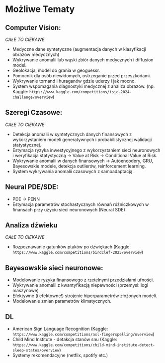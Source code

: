 # Możliwe Tematy

## Computer Vision:

_CAŁE TO CIEKAWE_

- Medyczne dane syntetyczne (augmentacja danych w klasyfikacji obrazow medycznych)
- Wykrywanie anomalii lub wąski zbiór danych medycznych i diffusion model.
- Geolokacja, model do grania w geoguessr.
- Pomocnik dla osób niewidomych, ostrzeganie przed przeszkodami.
- Wykrywanie tornand i huraganów gdzie uderzy i jak mocno.
- System wspomagania diagnostyki medycznej z analiza obrazow.
  (np. Kaggle: `https://www.kaggle.com/competitions/isic-2024-challenge/overview`)

## Szeregi Czasowe:

_CAŁE TO CIEKAWE_

- Detekcja anomalii w syntetycznych danych finansowych z wykorzystaniem modeli generatywnych i probabilistycznej walidacji statystycznej.
- Estymacja ryzyka inwestycyjnego z wykorzystaniem sieci neuronowych i weryfikacja statystyczną -> Value at Risk -> Conditional Value at Risk.
- Wykrywanie anomalii w danych finansowych -> Autoencodery, GRU, Bayesowskie modele, detekcja outlierów, reinforcement learning.
- System wykrywania anomalii czasowych z samoadaptacją.

## Neural PDE/SDE:

- PDE -> PENN
- Estymacja parametrów stochastycznych równań różniczkowych w finansach przy użyciu sieci neuronowych (Neural SDE)

## Analiza dźwieku

_CAŁE TO CIEKAWE_

- Rozpoznawanie gatunków ptaków po dźwiękach (Kaggle: `https://www.kaggle.com/competitions/birdclef-2025/overview`)

## Bayesowskie sieci neuronowe:

- Modelowanie ryzyka finansowego z rzetelnymi przedziałami ufności.
- Wykrywanie anomalii z kwantyfikacją niepewności (przemysł: logi maszynowe)
- Efektywne (i efektowne!) strojenie hiperparametrów złożonych modeli.
- Modelowanie zmian parametrów klimatycznych.

## DL

- American Sign Language Recognition (Kaggle: `https://www.kaggle.com/competitions/asl-fingerspelling/overview`)
- Child Mind Institute - detakcja stanów snu (Kaggle: `https://www.kaggle.com/competitions/child-mind-institute-detect-sleep-states/overview`)
- Systemy rekomendacyjne (netflix, spotify etc.)

